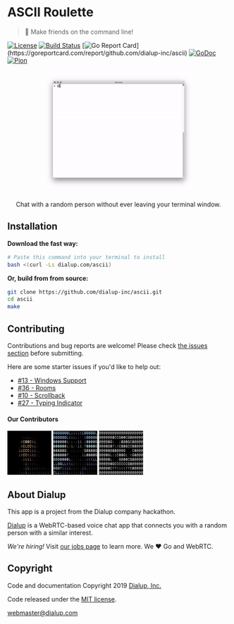 # ASCII Roulette

> 👾 Make friends on the command line!

[![License](https://img.shields.io/github/license/dialup-inc/ascii.svg)](LICENSE)
[![Build Status](https://travis-ci.org/dialup-inc/ascii.svg?branch=master)](https://travis-ci.org/dialup-inc/ascii)
[![Go Report Card](https://goreportcard.com/badge/github.com/dialup-inc/ascii?)](https://goreportcard.com/report/github.com/dialup-inc/ascii)
[![GoDoc](https://godoc.org/github.com/dialup-inc/ascii?status.svg)](https://godoc.org/github.com/dialup-inc/ascii)
[![Pion](https://img.shields.io/badge/Pion-v2.0.22-red.svg)](https://github.com/pion/webrtc)

<p align="center">
  <img height="279" width="350" src=".github/demo.gif" />
</p>
<p align="center">Chat with a random person without ever leaving your terminal window.</p>

## Installation

**Download the fast way:**

```sh
# Paste this command into your terminal to install
bash <(curl -Ls dialup.com/ascii)
```

**Or, build from from source:**

```sh
git clone https://github.com/dialup-inc/ascii.git
cd ascii
make
```

## Contributing

Contributions and bug reports are welcome! Please check [the issues section](https://github.com/dialup-inc/ascii/issues) before submitting.

Here are some starter issues if you'd like to help out:
- [#13 - Windows Support](https://github.com/dialup-inc/ascii/issues/13)
- [#36 - Rooms](https://github.com/dialup-inc/ascii/issues/34)
- [#10 - Scrollback](https://github.com/dialup-inc/ascii/issues/10)
- [#27 - Typing Indicator](https://github.com/dialup-inc/ascii/issues/27)

#### Our Contributors

<a href="https://github.com/maxhawkins"><img src="avatar/contributors/maxhawkins.png" width="100" height="100"></a>
<a href="https://github.com/Sean-Der"><img src="avatar/contributors/Sean-Der.png" width="100" height="100"></a>
<a href="https://github.com/djbaskin"><img src="avatar/contributors/djbaskin.png" width="100" height="100"></a>

## About Dialup

This app is a project from the Dialup company hackathon.

[Dialup](https://dialup.com) is a WebRTC-based voice chat app that connects you with a random person with a similar interest.

_We're hiring!_ Visit [our jobs page](https://dialup.com/jobs) to learn more. We ❤️ Go and WebRTC.

## Copyright

Code and documentation Copyright 2019 [Dialup, Inc.](https://dialup.com)

Code released under the [MIT license](LICENSE).

[webmaster@dialup.com](mailto:webmaster@dialup.com)
